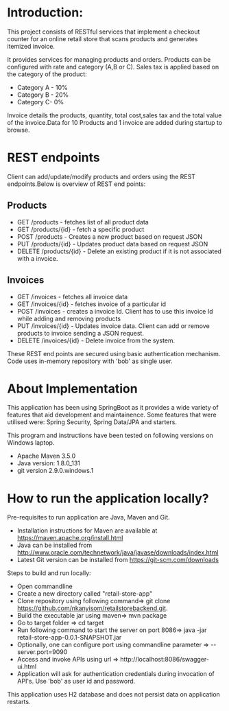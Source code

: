 # Introduction: 
This project consists of RESTful services that implement a checkout counter for an online retail store that scans products and generates itemized invoice.

It provides services for managing products and orders.  Products can be configured with rate and category (A,B or C). Sales tax is applied based on the category of the product:
* Category A - 10%
* Category B - 20%
* Category C- 0%

Invoice details the products, quantity, total cost,sales tax and the total value of the invoice.Data for 10 Products and 1 invoice are added during startup to browse.

# REST endpoints
Client can add/update/modify products and orders using the REST endpoints.Below is overview of REST end points:

## Products
*  GET /products - fetches list of all product data
*  GET /products/{id} - fetch a specific product
*  POST /products - Creates a new product based on request JSON
*  PUT /products/{id} - Updates product data based on request JSON
*  DELETE /products/{id} - Delete an existing product if it is not associated with a invoice.


## Invoices
*  GET /invoices - fetches all invoice data
*  GET /invoices/{id} - fetches invoice of a particular id
*  POST /invoices - creates a invoice Id. Client has to use this invoice Id while adding and removing products
*  PUT /invoices/{id} - Updates invoice data. Client can add or remove products to invoice sending a JSON request.
*  DELETE /invoices/{id} - Delete invoice from the system.

 These REST end points are secured using basic authentication mechanism. Code uses in-memory repository with 'bob' as single user.

# About Implementation

This application has been using SpringBoot as it provides a wide variety of features that aid development and maintainence. Some features that were utilised were: Spring Security, Spring Data/JPA and starters.

This program and instructions have been tested on following versions on Windows laptop.
*  Apache Maven 3.5.0 
*  Java version: 1.8.0_131
*  git version 2.9.0.windows.1


# How to run the application locally?

Pre-requisites to run application are Java, Maven and Git. 
*  Installation instructions for Maven are available at https://maven.apache.org/install.html
*  Java can be installed from http://www.oracle.com/technetwork/java/javase/downloads/index.html
*  Latest Git version can be installed from https://git-scm.com/downloads

Steps to build and run locally:
* Open commandline
* Create a new directory called "retail-store-app" 
* Clone repository using following command=>   git clone https://github.com/nkanyisom/retailstorebackend.git.
* Build the executable jar using maven=> mvn package  
* Go to target folder => cd target
* Run following command to start the server on port 8086=> java -jar retail-store-app-0.0.1-SNAPSHOT.jar 
* Optionally, one can configure port using commandline parameter => --server.port=9090 
* Access and invoke APIs using url => http://localhost:8086/swagger-ui.html
* Application will ask for authentication credentials during invocation of API's. Use 'bob' as user id and password.

This application uses H2 database and does not persist data on application restarts. 

